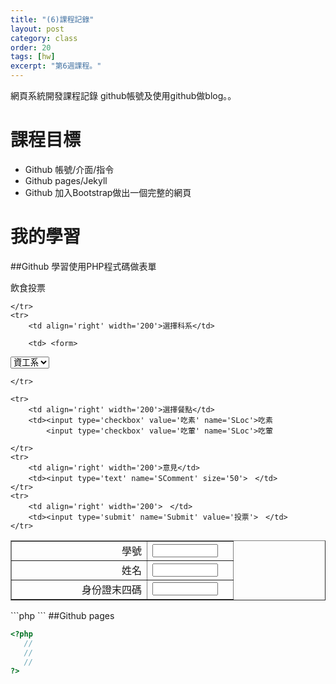 ```yaml
---
title: "(6)課程記錄"
layout: post
category: class
order: 20
tags: [hw]
excerpt: "第6週課程。"
---
```

網頁系統開發課程記錄
github帳號及使用github做blog。。

# 課程目標
- Github 帳號/介面/指令
- Github pages/Jekyll
- Github 加入Bootstrap做出一個完整的網頁
# 我的學習

##Github
學習使用PHP程式碼做表單

<html lang="lang="zh-Hant-TW"">
<head>
<meta http-equiv="Content-Type" content="text/html; charset=utf-8" />
<title>飲食投票</title>
</head>
<body>

<p>飲食投票</p>
<form method='post' action='confirm1.php'>


<table border='1' width='100%' id='table1'>
    <tr>
        <td align='right' width='200'>學號</td>
        <td><input type='text' name='SID' size='10'>　</td>
    </tr>
    <tr>
        <td align='right' width='200'>姓名</td>
        <td><input type='text' name='SName' size='10'>　</td>
    </tr>
    <tr>
        <td align='right' width='200'>身份證末四碼</td>
        <td><input type='text' name='SCode' size='10'></td>
        
        
    </tr>
    <tr>
        <td align='right' width='200'>選擇科系</td>
        
        <td> <form>
<select name="YourLocation">
　<option value="資工系">資工系</option>
　<option value="生醫系">生醫系</option>
　<option value="保健系">保健系</option>
　
　...
</select>
</form>
        
    </tr>
    
    <tr>
        <td align='right' width='200'>選擇餐點</td>
        <td><input type='checkbox' value='吃素' name='SLoc'>吃素
            <input type='checkbox' value='吃葷' name='SLoc'>吃葷
      
    </tr>
    <tr>
        <td align='right' width='200'>意見</td>
        <td><input type='text' name='SComment' size='50'>　</td>
    </tr>
    <tr>
        <td align='right' width='200'>　</td>
        <td><input type='submit' name='Submit' value='投票'>　</td>
    </tr>
</table>
</form>
</body>

</html>
```php
<?php
   //
   //
   //
?>
```
##Github pages

```php
<?php
   //
   //
   //
?>
```


[1]: https://github.com/        "GitHub"
[2]: https://pages.github.com/  "GitHub Pages"
[3]: https://jekyllrb.com/      "Jekyll"
[4]: http://markdown.tw         "Markdown文件"
[5]: http://dillinger.io/       "Dillinger"








